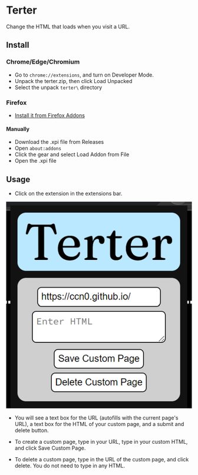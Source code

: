 # Terter

Change the HTML that loads when you visit a URL.

## Install

### Chrome/Edge/Chromium

- Go to `chrome://extensions`, and turn on Developer Mode.
- Unpack the terter.zip, then click Load Unpacked
- Select the unpack `terter\` directory

### Firefox

- [Install it from Firefox Addons](https://addons.mozilla.org/en-US/firefox/addon/terter/)

#### Manually

- Download the .xpi file from Releases
- Open `about:addons`
- Click the gear and select Load Addon from File
- Open the .xpi file

## Usage

- Click on the extension in the extensions bar.

![Popup](readme-popup.png)

- You will see a text box for the URL (autofills with the current page's URL), a text box for the HTML of your custom page, and a submit and delete button.

- To create a custom page, type in your URL, type in your custom HTML, and click Save Custom Page.

- To delete a custom page, type in the URL of the custom page, and click delete. You do not need to type in any HTML.

